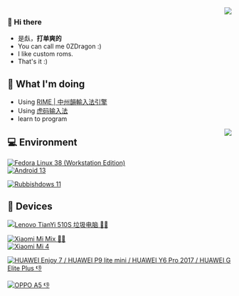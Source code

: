 <!--
**0ZDragon/0ZDragon** is a ✨ _special_ ✨ repository because its `README.md` (this file) appears on your GitHub profile.

Here are some ideas to get you started:

- 🔭 I’m currently working on ...
- 🌱 I’m currently learning ...
- 👯 I’m looking to collaborate on ...
- 🤔 I’m looking for help with ...
- 💬 Ask me about ...
- 📫 How to reach me: ...
- 😄 Pronouns: ...
- ⚡ Fun fact: ...
-->


<img align="right" src="https://github-readme-stats.vercel.app/api?username=0ZDragon&include_all_commits=true&show_icons=true&theme=buefy&count_private=true&hide_border=true" />

### 👋 Hi there

 - 是䖋，**打单爽的**
 - You can call me 0ZDragon :)
 - I like custom roms.
 - That's it :)
 
## 🤔 What I'm doing
- Using [RIME | 中州韻輸入法引擎](https://rime.im)
- Using [虎码输入法](https://tiger-code.com)
- learn to program
<img align="right" src="https://github-readme-stats.vercel.app/api/top-langs/?username=0ZDragon&layout=compact&hide_title=true&hide_border=true" />
<!--
不用Ubuntu了
没时间
- I want to build some custom roms for cancro and lithium
- If possible, build some custom roms for selina
-->

## 💻 Environment
[![Fedora Linux 38 (Workstation Edition)](https://img.shields.io/badge/Fedora%20Linux%2038%20(Workstation%20Edition)-87cefa?style=flat-square&logo=fedora&logoColor=ffffff)](https://docs.fedoraproject.org/en-US/releases/f38/)<br>
[![Android 13](https://img.shields.io/badge/Android%2013-3ddc84?style=flat-square&logo=android&logoColor=ffffff)](https://www.android.com/android-13/)<br>

[![Rubbishdows 11](https://img.shields.io/badge/Rubbishdows%2011-00aafe?style=flat-square&logo=windows11&logoColor=ffffff)](https://www.microsoft.com/windows/windows-11)<br>

## 📱 Devices

[![Lenovo TianYi 510S 垃圾电脑 👎🏻](https://img.shields.io/badge/Lenovo%20TianYi%20510S%20垃圾电脑%20👎-e60012?style=flat-square&logo=lenovo&logoColor=ffffff)](https://item.lenovo.com.cn/product/1019973.html)<br>

[![Xiaomi Mi Mix 👍🏻](https://img.shields.io/badge/Xiaomi%20Mi%20Mix%20👍🏻-ff6900?style=flat-square&logo=xiaomi&logoColor=ffffff)](https://www.gsmarena.com/xiaomi_mi_mix-8400.php)<br>
[![Xiaomi Mi 4](https://img.shields.io/badge/Xiaomi%20Mi%204%20LTE-ff6900?style=flat-square&logo=xiaomi&logoColor=ffffff)](https://www.gsmarena.com/xiaomi_mi_4-6518.php)<br>

[![HUAWEI Enjoy 7 / HUAWEI P9 lite mini / HUAWEI Y6 Pro 2017 / HUAWEI G Elite Plus 👎](https://img.shields.io/badge/HUAWEI%20Enjoy%207%20%2F%20HUAWEI%20P9%20lite%20mini%20%2F%20HUAWEI%20Y6%20Pro%202017%20%2F%20HUAWEI%20G%20Elite%20Plus%20👎-ff0000?style=flat-square&logo=huawei&logoColor=ffffff)](https://web.archive.org/web/20170924101920/http://consumer.huawei.com/cn/phones/changxiang7)<br>

[![OPPO A5 👎](https://img.shields.io/badge/OPPO%20A5%20👎-008000?style=flat-square&logo=oppo&logoColor=ffffff)](https://web.archive.org/web/20200505014930/https://www.oppo.com/cn/product/a5/index.html)<br>
